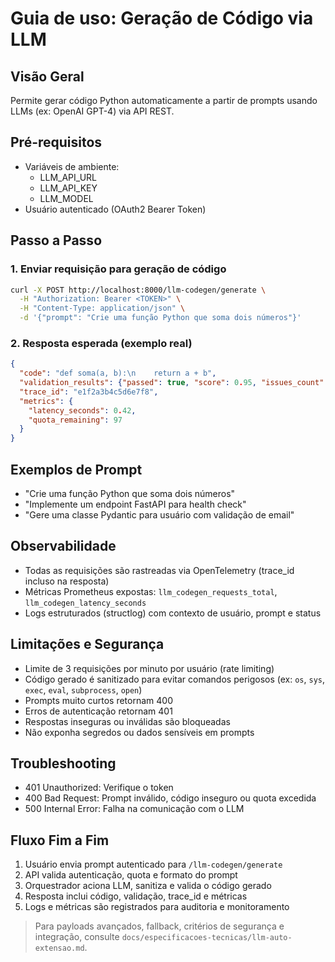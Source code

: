 # Guia de uso: Geração de Código via LLM

## Visão Geral

Permite gerar código Python automaticamente a partir de prompts usando LLMs (ex: OpenAI GPT-4) via API REST.

## Pré-requisitos

- Variáveis de ambiente:
  - LLM_API_URL
  - LLM_API_KEY
  - LLM_MODEL
- Usuário autenticado (OAuth2 Bearer Token)

## Passo a Passo

### 1. Enviar requisição para geração de código

```bash
curl -X POST http://localhost:8000/llm-codegen/generate \
  -H "Authorization: Bearer <TOKEN>" \
  -H "Content-Type: application/json" \
  -d '{"prompt": "Crie uma função Python que soma dois números"}'
```

### 2. Resposta esperada (exemplo real)

```json
{
  "code": "def soma(a, b):\n    return a + b",
  "validation_results": {"passed": true, "score": 0.95, "issues_count": 0},
  "trace_id": "e1f2a3b4c5d6e7f8",
  "metrics": {
    "latency_seconds": 0.42,
    "quota_remaining": 97
  }
}
```

## Exemplos de Prompt

- "Crie uma função Python que soma dois números"
- "Implemente um endpoint FastAPI para health check"
- "Gere uma classe Pydantic para usuário com validação de email"

## Observabilidade

- Todas as requisições são rastreadas via OpenTelemetry (trace_id incluso na resposta)
- Métricas Prometheus expostas: `llm_codegen_requests_total`, `llm_codegen_latency_seconds`
- Logs estruturados (structlog) com contexto de usuário, prompt e status

## Limitações e Segurança

- Limite de 3 requisições por minuto por usuário (rate limiting)
- Código gerado é sanitizado para evitar comandos perigosos (ex: `os`, `sys`, `exec`, `eval`, `subprocess`, `open`)
- Prompts muito curtos retornam 400
- Erros de autenticação retornam 401
- Respostas inseguras ou inválidas são bloqueadas
- Não exponha segredos ou dados sensíveis em prompts

## Troubleshooting

- 401 Unauthorized: Verifique o token
- 400 Bad Request: Prompt inválido, código inseguro ou quota excedida
- 500 Internal Error: Falha na comunicação com o LLM

## Fluxo Fim a Fim

1. Usuário envia prompt autenticado para `/llm-codegen/generate`
2. API valida autenticação, quota e formato do prompt
3. Orquestrador aciona LLM, sanitiza e valida o código gerado
4. Resposta inclui código, validação, trace_id e métricas
5. Logs e métricas são registrados para auditoria e monitoramento

> Para payloads avançados, fallback, critérios de segurança e integração, consulte `docs/especificacoes-tecnicas/llm-auto-extensao.md`.
